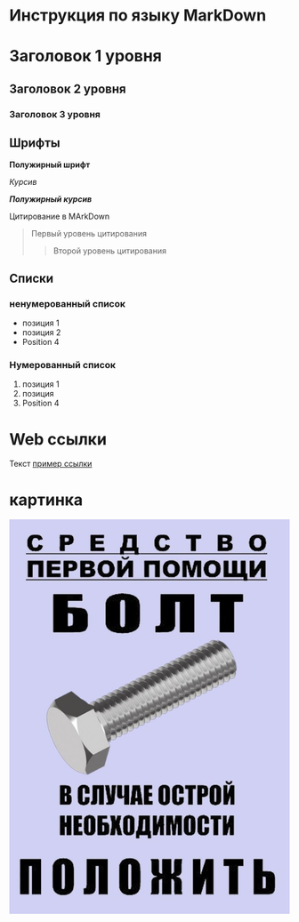 # Инструкция по языку MarkDown

# Заголовок 1 уровня
## Заголовок 2 уровня
### Заголовок 3 уровня

## Шрифты
**Полужирный шрифт**

*Курсив*

***Полужирный курсив***

Цитирование в MArkDown

> Первый уровень цитирования
>> Второй уровень цитирования

## Списки
### ненумерованный список

* позиция 1
* позиция 2
* Position 4
### Нумерованный список
1. позиция 1
2. позиция 
3. Position 4


# Web ссылки
Текст [пример ссылки](http://yandex.ru "Всплывающая подсказка")

# картинка
![описание картинки](images\bolt.jpg)